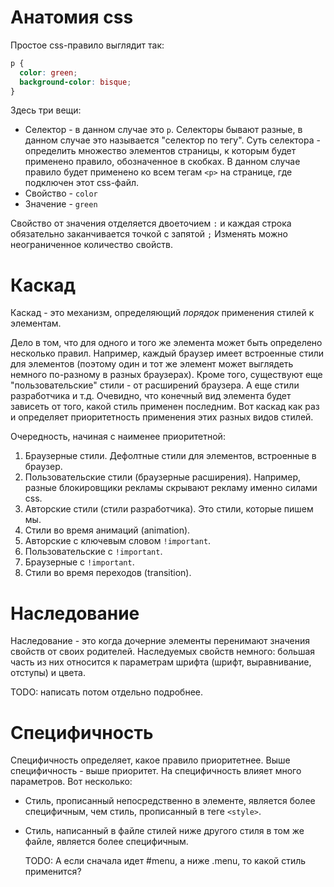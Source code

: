 # Анатомия css

Простое css-правило выглядит так:

```css
p {
  color: green;
  background-color: bisque;
}
```

Здесь три вещи:

* Селектор - в данном случае это `p`. Селекторы бывают разные, в данном случае это называется "селектор по тегу". Суть селектора - определить множество элементов страницы, к которым будет применено правило, обозначенное в скобках. В данном случае правило будет применено ко всем тегам `<p>` на странице, где подключен этот css-файл.
* Свойство - `color`
* Значение - `green`

Свойство от значения отделяется двоеточием `:` и каждая строка обязательно заканчивается точкой с запятой `;` Изменять можно неограниченное количество свойств.

# Каскад

Каскад - это механизм, определяющий *порядок* применения стилей к элементам.

Дело в том, что для одного и того же элемента может быть определено несколько правил. Например, каждый браузер имеет встроенные стили для элементов (поэтому один и тот же элемент может выглядеть немного по-разному в разных браузерах). Кроме того, существуют еще "пользовательские" стили - от расширений браузера. А еще стили разработчика и т.д. Очевидно, что конечный вид элемента будет зависеть от того, какой стиль применен последним. Вот каскад как раз и определяет приоритетность применения этих разных видов стилей.

Очередность, начиная с наименее приоритетной:

1. Браузерные стили. Дефолтные стили для элементов, встроенные в браузер.
2. Пользовательские стили (браузерные расширения). Например, разные блокировщики рекламы скрывают рекламу именно силами css.
3. Авторские стили (стили разработчика). Это стили, которые пишем мы.
4. Стили во время анимаций (animation).
5. Авторские с ключевым словом `!important`.
6. Пользовательские с `!important`.
7. Браузерные с `!important`.
8. Стили во время переходов (transition).

# Наследование

Наследование - это когда дочерние элементы перенимают значения свойств от своих родителей. Наследуемых свойств немного: большая часть из них относится к параметрам шрифта (шрифт, выравнивание, отступы) и цвета.

TODO: написать потом отдельно подробнее.

# Специфичность

Специфичность определяет, какое правило приоритетнее. Выше специфичность - выше приоритет. На специфичность влияет много параметров. Вот несколько:

* Стиль, прописанный непосредственно в элементе, является более специфичным, чем стиль, прописанный в теге `<style>`.

* Стиль, написанный в файле стилей ниже другого стиля в том же файле, является более специфичным.

  TODO: А если сначала идет #menu, а ниже .menu, то какой стиль применится?